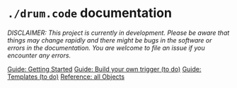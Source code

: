 
# `./drum.code` documentation

*DISCLAIMER: This project is currently in development. Please be aware that things may change rapidly and there might be bugs in the software or errors in the documentation. You are welcome to file an issue if you encounter any errors.*

[Guide: Getting Started](./1-getting-started.md)
[Guide: Build your own trigger (to do)]()
[Guide: Templates (to do)]()
[Reference: all Objects](./reference.md)
